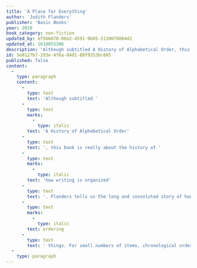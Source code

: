 ```yaml
---
title: 'A Place for Everything'
author: 'Judith Flanders'
publisher: 'Basic Books'
year: 2020
book_category: non-fiction
updated_by: ef566878-06e2-4591-9b05-2130076004d2
updated_at: 1618055306
description: 'Although subtitled A History of Alphabetical Order, this book is really about the history of how writing is organized.'
id: 5e8127b7-293e-4f6a-84d1-88f9353bc605
published: false
content:
  -
    type: paragraph
    content:
      -
        type: text
        text: 'Although subtitled '
      -
        type: text
        marks:
          -
            type: italic
        text: 'A History of Alphabetical Order'
      -
        type: text
        text: ', this book is really about the history of '
      -
        type: text
        marks:
          -
            type: italic
        text: 'how writing is organized'
      -
        type: text
        text: '. Flanders tells us the long and convoluted story of how alphabetical order gradually, and by fits and starts, rose to prominence among orderings, overshadowing the less finicky chronological order and the admirably simple “toss them into a bag” order. As over the course of many centuries the importance of writing grew and the volume of written records to be kept track of increased, new technologies were perpetually needed to allow people to find a specific book, topic, definition, tax document, baptismal certificate, etc., amid its brethren: indexes, catalogues, common-place books, tables of contents, encyclopedias, dictionaries, various pieces of specialized furniture. These technologies themselves all depend upon the most basic kind of organizational technology: a way of '
      -
        type: text
        marks:
          -
            type: italic
        text: ordering
      -
        type: text
        text: ' things. For small numbers of items, chronological order or no particular order poses no problems; various forms of hierarchical ordering (e.g. first God, then angels, then humans, then animals, etc.) were also popular for a long time.'
  -
    type: paragraph
---
```

